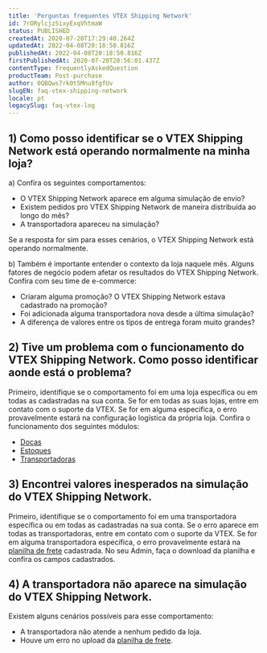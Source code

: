```yaml
---
title: 'Perguntas frequentes VTEX Shipping Network'
id: 7rORylcjzSixyExqVhtmaW
status: PUBLISHED
createdAt: 2020-07-20T17:29:40.264Z
updatedAt: 2022-04-08T20:18:50.816Z
publishedAt: 2022-04-08T20:18:50.816Z
firstPublishedAt: 2020-07-20T20:56:01.437Z
contentType: frequentlyAskedQuestion
productTeam: Post-purchase
author: 0QBQws7rk0t5Mnu8fgfUv
slugEN: faq-vtex-shipping-network
locale: pt
legacySlug: faq-vtex-log
---
```


## 1) Como posso identificar se o VTEX Shipping Network está operando normalmente na minha loja?   

a) Confira os seguintes comportamentos:     
- O VTEX Shipping Network aparece em alguma simulação de envio?   
- Existem pedidos pro VTEX Shipping Network de maneira distribuída ao longo do mês?   
- A transportadora apareceu na simulação?  

Se a resposta for sim para esses cenários, o VTEX Shipping Network está operando normalmente. 
  

b) Também é importante entender o contexto da loja naquele mês. 
Alguns fatores de negócio podem afetar os resultados do VTEX Shipping Network. Confira com seu time de e-commerce:     
- Criaram alguma promoção? O VTEX Shipping Network estava cadastrado na promoção?      
- Foi adicionada alguma transportadora nova desde a última simulação?      
- A diferença de valores entre os tipos de entrega foram muito grandes?   

## 2) Tive um problema com o funcionamento do VTEX Shipping Network. Como posso identificar aonde está o problema?  
 
Primeiro, identifique se o comportamento foi em uma loja específica ou em todas as cadastradas na sua conta. Se for em todas as suas lojas, entre em contato com o suporte da VTEX. Se for em alguma especifica, o erro provavelmente estará na configuração logística da própria loja. Confira o funcionamento dos seguintes módulos:
- [Docas](https://help.vtex.com/tutorial/como-cadastrar-doca--7K3FultD8I2cuuA6iyGEiW?locale=pt) 
- [Estoques](https://help.vtex.com/tutorial/gerenciar-estoque--tutorials_137?locale=pt)
- [Transportadoras](https://help.vtex.com/tutorial/cadastrar-transportadora--tutorials_140?locale=pt)


## 3) Encontrei valores inesperados na simulação do VTEX Shipping Network.  

Primeiro, identifique se o comportamento foi em uma transportadora específica ou em todas as cadastradas na sua conta. Se o erro aparece em todas as transportadoras, entre em contato com o suporte da VTEX.  Se for em alguma transportadora específica, o erro provavelmente estará na [planilha de frete](https://help.vtex.com/tutorial/importar-planilha-de-frete--45I9m2rknucSmYigA2AE0G?locale=pt) cadastrada. No seu Admin, faça o download da planilha e confira os campos cadastrados.  


## 4) A transportadora não aparece na simulação do VTEX Shipping Network.

Existem alguns cenários possíveis para esse comportamento:   
-  A transportadora não atende a nenhum pedido da loja.  
- Houve um erro no upload da [planilha de frete](https://help.vtex.com/tutorial/importar-planilha-de-frete--45I9m2rknucSmYigA2AE0G?locale=pt).   




